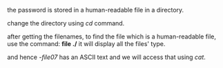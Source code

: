 the password is stored in a human-readable file in a directory.

change the directory using _cd_ command.

after getting the filenames, to find the file which is a human-readable file, use the command: **file ./**
it will display all the files' type.

and hence _-file07_ has an ASCII text and we will access that using _cat_.
